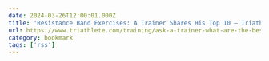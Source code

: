 ```yaml
---
date: 2024-03-26T12:00:01.000Z
title: 'Resistance Band Exercises: A Trainer Shares His Top 10 – Triathlete'
url: https://www.triathlete.com/training/ask-a-trainer-what-are-the-best-resistance-band-exercises/
category: bookmark
tags: ['rss']
---
```

